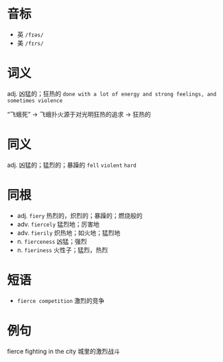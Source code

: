 # 音标

- 英 `/fɪəs/`
- 美 `/fɪrs/`

# 词义

adj. 凶猛的；狂热的
`done with a lot of energy and strong feelings, and sometimes violence`



“飞蛾死” → 飞蛾扑火源于对光明狂热的追求 → 狂热的

# 同义

adj. 凶猛的；猛烈的；暴躁的
`fell` `violent` `hard`

# 同根

- adj. `fiery` 热烈的，炽烈的；暴躁的；燃烧般的
- adv. `fiercely` 猛烈地；厉害地
- adv. `fierily` 炽热地；如火地；猛烈地
- n. `fierceness` 凶猛；强烈
- n. `fieriness` 火性子；猛烈，热烈

# 短语

- `fierce competition` 激烈的竞争

# 例句

fierce fighting in the city
城里的激烈战斗


